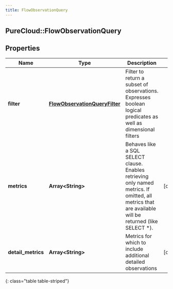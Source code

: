```yaml
---
title: FlowObservationQuery
---
```

## PureCloud::FlowObservationQuery

## Properties

|Name | Type | Description | Notes|
|------------ | ------------- | ------------- | -------------|
| **filter** | [**FlowObservationQueryFilter**](FlowObservationQueryFilter.html) | Filter to return a subset of observations. Expresses boolean logical predicates as well as dimensional filters | |
| **metrics** | **Array&lt;String&gt;** | Behaves like a SQL SELECT clause. Enables retrieving only named metrics. If omitted, all metrics that are available will be returned (like SELECT *). | [optional] |
| **detail_metrics** | **Array&lt;String&gt;** | Metrics for which to include additional detailed observations | [optional] |
{: class="table table-striped"}


